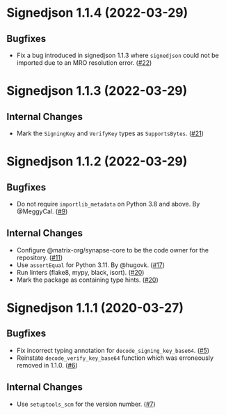 Signedjson 1.1.4 (2022-03-29)
=============================

Bugfixes
--------

- Fix a bug introduced in signedjson 1.1.3 where `signedjson` could not be imported due to an MRO resolution error. ([\#22](https://github.com/matrix-org/python-signedjson/issues/22))


Signedjson 1.1.3 (2022-03-29)
=============================


Internal Changes
----------------

- Mark the `SigningKey` and `VerifyKey` types as `SupportsBytes`. ([\#21](https://github.com/matrix-org/python-signedjson/issues/21))


Signedjson 1.1.2 (2022-03-29)
=============================

Bugfixes
--------

- Do not require `importlib_metadata` on Python 3.8 and above. By @MeggyCal. ([\#9](https://github.com/matrix-org/python-signedjson/issues/9))


Internal Changes
----------------

- Configure @matrix-org/synapse-core to be the code owner for the repository. ([\#11](https://github.com/matrix-org/python-signedjson/issues/11))
- Use `assertEqual` for Python 3.11. By @hugovk. ([\#17](https://github.com/matrix-org/python-signedjson/pull/17))
- Run linters (flake8, mypy, black, isort). ([\#20](https://github.com/matrix-org/python-signedjson/pull/20))
- Mark the package as containing type hints. ([\#20](https://github.com/matrix-org/python-signedjson/pull/20))


Signedjson 1.1.1 (2020-03-27)
=============================

Bugfixes
--------

- Fix incorrect typing annotation for `decode_signing_key_base64`. ([\#5](https://github.com/matrix-org/python-signedjson/issues/5))
- Reinstate `decode_verify_key_base64` function which was erroneously removed in 1.1.0. ([\#6](https://github.com/matrix-org/python-signedjson/issues/6))


Internal Changes
----------------

- Use `setuptools_scm` for the version number. ([\#7](https://github.com/matrix-org/python-signedjson/issues/7))

